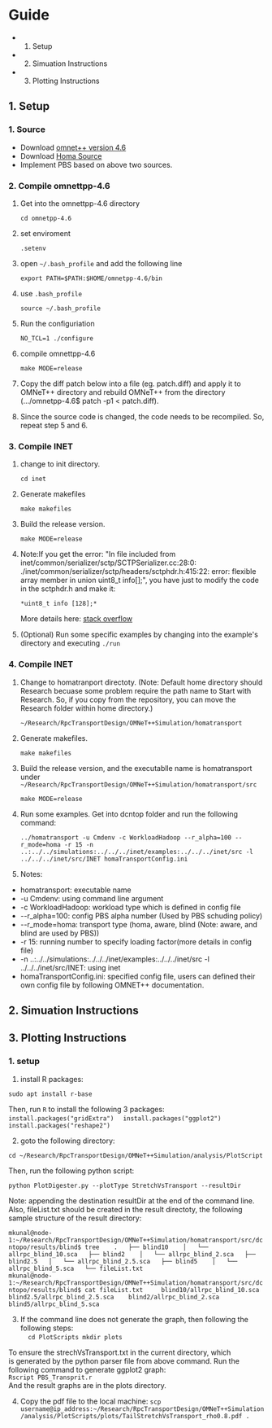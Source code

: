 # Guide
  - 1. Setup 
  - 2. Simuation Instructions  
  - 3. Plotting Instructions

## 1. Setup
### 1. Source
  - Download [omnet++ version 4.6](https://omnetpp.org/download/old.html)
  - Download [Homa Source](https://github.com/PlatformLab/HomaSimulation/tree/omnet_simulations/RpcTransportDesign/OMNeT%2B%2BSimulation)
  - Implement PBS based on above two sources. 

### 2. Compile omnettpp-4.6 
1. Get into the omnettpp-4.6 directory
  
    ``cd omnetpp-4.6`` 

2. set enviroment
    
    ``.setenv``

3. open ``~/.bash_profile`` and add the following line 

    ``export PATH=$PATH:$HOME/omnetpp-4.6/bin`` 

4. use ``.bash_profile``
    
    ``source ~/.bash_profile``

5. Run the configuriation 
    
    ``NO_TCL=1 ./configure``

6. compile omnettpp-4.6

    ``make MODE=release``

7. Copy the diff patch below into a file (eg. patch.diff) and apply
    it to OMNeT++ directory and rebuild OMNeT++ from the directory
    (.../omnetpp-4.6$ patch -p1 < patch.diff). 
8. Since the source code is changed, the code needs to be 
    recompiled. So, repeat step 5 and 6. 

### 3. Compile INET
1. change to init directory. 
  
    ``cd inet`` 

2. Generate makefiles

    ``make makefiles`` 

3. Build the release version. 
  
    ``make MODE=release`` 

4. Note:If you get the error: "In file included from 
  inet/common/serializer/sctp/SCTPSerializer.cc:28:0: 
  ./inet/common/serializer/sctp/headers/sctphdr.h:415:22: 
  error: flexible array member in union uint8_t info[];", 
  you have just to modify the code in the sctphdr.h and make it:  

    ``*uint8_t info [128];*``

   More details here: [stack overflow](https://stackoverflow.com/questions/37969272/error-compiling-inet-framework-for-omnet:)

5. (Optional) Run some specific examples by changing into 
the example's directory and executing ``./run``

### 4. Compile INET  
1. Change to homatranport directoty. (Note: Default home directory should Research 
  becuase some problem require the path name to Start with Research. So, if you 
  copy from the repository, you can move the Research folder within home directory.) 
  
   ``~/Research/RpcTransportDesign/OMNeT++Simulation/homatransport``

2. Generate makefiles.
    
    ``make makefiles`` 

3. Build the release version, and the executablle name is homatransport under
    ``~/Research/RpcTransportDesign/OMNeT++Simulation/homatransport/src``
  
    ``make MODE=release``

4. Run some examples. Get into dcntop folder and run the following command:  
  
    ``../homatransport -u Cmdenv -c WorkloadHadoop --r_alpha=100 --r_mode=homa -r 15 -n ..:../../simulations:../../../inet/examples:../../../inet/src -l ../../../inet/src/INET homaTransportConfig.ini
    ``

5. Notes: 
  
  - homatransport: executable name 
  - -u Cmdenv: using command line argument 
  - -c WorkloadHadoop: workload type which is defined in config file
  - --r_alpha=100: config PBS alpha number (Used by PBS schuding policy)
  - --r_mode=homa: transport type (homa, aware, blind (Note: aware, and blind are used by PBS))
  - -r 15: running number to specify loading factor(more details in config file)
  - -n ..:../../simulations:../../../inet/examples:../../../inet/src -l ../../../inet/src/INET: 
    using inet 
  - homaTransportConfig.ini: specified config file, users can defined their own config file by following
    OMNET++ documentation. 

## 2. Simuation Instructions  

## 3. Plotting Instructions 

### 1. setup 
1. install R packages:   
  
  ``sudo apt install r-base``
  
Then, run ``R`` to install the following 3 packages:   
  ``
  install.packages("gridExtra")
  ``
  ``  
  install.packages("ggplot2")   
  ``
  ``
  install.packages("reshape2")  
  ``

2. goto the following directory:  
  
  ``
  cd ~/Research/RpcTransportDesign/OMNeT++Simulation/analysis/PlotScript
  ``
    
Then, run the following python script:   
 
  ``
  python PlotDigester.py --plotType StretchVsTransport --resultDir 
  ``
     
Note: appending the destination resultDir at the end of the command
line. Also, fileList.txt should be created in the result directoty,
the following sample structure of the result directory: 
  
  ``
  mkunal@node-1:~/Research/RpcTransportDesign/OMNeT++Simulation/homatransport/src/dcntopo/results/blind$ tree   
  .  
  ├── blind10   
  │   └── allrpc_blind_10.sca  
  ├── blind2   
  │   └── allrpc_blind_2.sca  
  ├── blind2.5  
  │   └── allrpc_blind_2.5.sca  
  ├── blind5   
  │   └── allrpc_blind_5.sca  
  └── fileList.txt   
  ``  
  ``
  mkunal@node-1:~/Research/RpcTransportDesign/OMNeT++Simulation/homatransport/src/dcntopo/results/blind$ cat fileList.txt    
  blind10/allrpc_blind_10.sca   
  blind2.5/allrpc_blind_2.5.sca   
  blind2/allrpc_blind_2.sca   
  blind5/allrpc_blind_5.sca  
  ``  
  
3. If the command line does not generate the graph, then following the following steps:   
  ``  
  cd PlotScripts
  mkdir plots 
  `` 

To ensure the strechVsTransport.txt in the current directory, which   
is generated by the python parser file from above command. Run the    
following command to generate ggplot2 graph:    
  ``
  Rscript PBS_Transprit.r 
  ``  
And the result graphs are in the plots directory.    
  
4. Copy the pdf file to the local machine: 
  ``
  scp username@ip_address:~/Research/RpcTransportDesign/OMNeT++Simulation/analysis/PlotScripts/plots/TailStretchVsTransport_rho0.8.pdf . 
  ``
